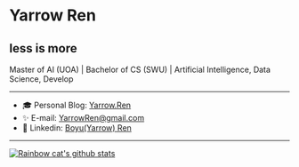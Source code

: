 # Yarrow Ren

## less is more


Master of AI (UOA) | Bachelor of CS (SWU) | Artificial Intelligence, Data Science, Develop

------

- 🎓 Personal Blog: [Yarrow.Ren](https://yarrow.ren)
- ✨ E-mail: [YarrowRen@gmail.com](mailto:yarrowren@gmail.com)
- 🔭 Linkedin: [Boyu(Yarrow) Ren](https://www.linkedin.com/in/boyu-ren-7349912b7/)

------

[![Rainbow cat's github stats](https://github-readme-stats.vercel.app/api?username=YarrowRen&show_icons=true)](https://github.com)


<!--
**Ywrby/Ywrby** is a ✨ _special_ ✨ repository because its `README.md` (this file) appears on your GitHub profile.

Here are some ideas to get you started:

- 🔭 I’m currently working on ...
- 🌱 I’m currently learning ...
- 👯 I’m looking to collaborate on ...
- 🤔 I’m looking for help with ...
- 💬 Ask me about ...
- 📫 How to reach me: ...
- 😄 Pronouns: ...
- ⚡ Fun fact: ...
-->
